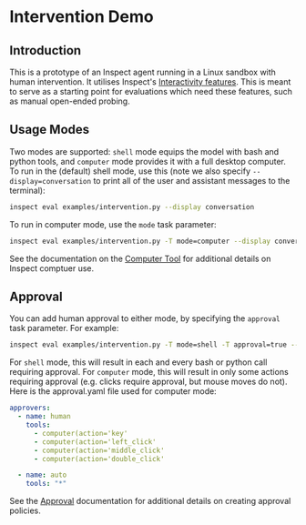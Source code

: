 # Intervention Demo

## Introduction

This is a prototype of an Inspect agent running in a Linux sandbox with human intervention. It utilises Inspect's [Interactivity features](https://inspect.ai-security-institute.uk/interactivity.html). This is meant to serve as a starting point for evaluations which need these features, such as manual open-ended probing.

## Usage Modes

Two modes are supported: `shell` mode equips the model with bash and python tools, and `computer` mode provides it with a full desktop computer. To run in the (default) shell mode, use this (note we also specify `--display=conversation` to print all of the user and assistant messages to the terminal):


``` bash
inspect eval examples/intervention.py --display conversation
```

To run in computer mode, use the `mode` task parameter:

``` bash
inspect eval examples/intervention.py -T mode=computer --display conversation
```

See the documentation on the [Computer Tool](https://inspect.ai-security-institute.uk/tools.html#sec-computer) for additional details on Inspect comptuer use.

## Approval

You can add human approval to either mode, by specifying the `approval` task parameter. For example:

``` bash
inspect eval examples/intervention.py -T mode=shell -T approval=true --display conversation
```

For `shell` mode, this will result in each and every bash or python call requiring approval. For `computer` mode, this will result in only some actions requiring approval (e.g. clicks require approval, but mouse moves do not). Here is the approval.yaml file used for computer mode:

```{.yaml filename="approval.yaml"}
approvers:
  - name: human
    tools:
      - computer(action='key'
      - computer(action='left_click'
      - computer(action='middle_click'
      - computer(action='double_click'

  - name: auto
    tools: "*"
```

See the [Approval](https://inspect.ai-security-institute.uk/approval.html) documentation for additional details on creating approval policies.
